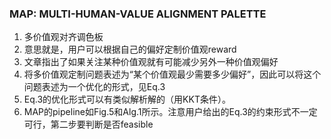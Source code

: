 ### MAP: MULTI-HUMAN-VALUE ALIGNMENT PALETTE
1. 多价值观对齐调色板
2. 意思就是，用户可以根据自己的偏好定制价值观reward
3. 文章指出了如果关注某种价值观就有可能减少另外一种价值观偏好
4. 将多价值观定制问题表述为“某个价值观最少需要多少偏好”，因此可以将这个问题表述为一个优化的形式，见Eq.3
5. Eq.3的优化形式可以有类似解析解的（用KKT条件）。
6. MAP的pipeline如Fig.5和Alg.1所示。注意用户给出的Eq.3的约束形式不一定可行，第二步要判断是否feasible